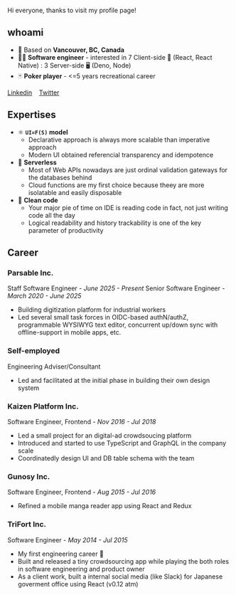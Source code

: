 Hi everyone, thanks to visit my profile page!

## whoami

- 📍 Based on **Vancouver, BC, Canada**
- 👨‍💻 **Software engineer** - interested in 7 Client-side 📱 (React, React Native) : 3 Server-side 🖥 (Deno, Node)
- 🃏 **Poker player** - <=5 years recreational career

[Linkedin](https://www.linkedin.com/in/axross/)&nbsp;&nbsp;&nbsp;&nbsp;[Twitter](https://twitter.com/axross_)

## Expertises

- ⚛️ **`UI=F(S)` model**
  - Declarative approach is always more scalable than imperative approach
  - Modern UI obtained referencial transparency and idempotence
- 🚀 **Serverless**
  - Most of Web APIs nowadays are just ordinal validation gateways for the databases behind
  - Cloud functions are my first choice because theey are more isolatable and easily disposable
- 🧼 **Clean code**
  - Your major pie of time on IDE is reading code in fact, not just writing code all the day
  - Logical readability and history trackability is one of the key parameter of productivity

## Career

### Parsable Inc.

Staff Software Engineer - *June 2025 - Present*
Senior Software Engineer - *March 2020 - June 2025*

- Building digitization platform for industrial workers
- Led several small task forces in OIDC-based authN/authZ, programmable WYSIWYG text editor, concurrent up/down sync with offline-support in mobile apps, etc.

### Self-employed

Engineering Adviser/Consultant

- Led and facilitated at the initial phase in building their own design system

### Kaizen Platform Inc.

Software Engineer, Frontend - *Nov 2016 - Jul 2018*

- Led a small project for an digital-ad crowdsoucing platform
- Introduced and started to use TypeScript and GraphQL in the company scale
- Coordinatedly design UI and DB table schema with the team

### Gunosy Inc.

Software Engineer, Frontend - *Aug 2015 - Jul 2016*

- Refined a mobile manga reader app using React and Redux

### TriFort Inc.

Software Engineer - *May 2014 - Jul 2015*

- My first engineering career 👶
- Built and released a tiny crowdsourcing app while playing the both roles in software engineering and product owner
- As a client work, built a internal social media (like Slack) for Japanese goverment office using React (v0.12 atm)
